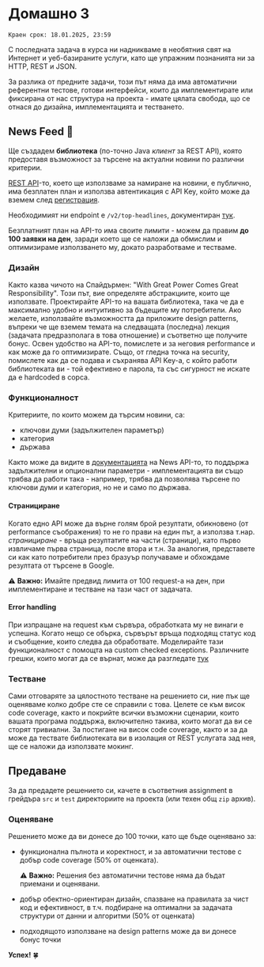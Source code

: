 # Домашно 3

`Краен срок: 18.01.2025, 23:59`

С последната задача в курса ни надникваме в необятния свят на Интернет и уеб-базираните услуги, като ще упражним познанията ни за HTTP, REST и JSON.

За разлика от предните задачи, този път няма да има автоматични референтни тестове, готови интерфейси, които да имплементирате или фиксирана от нас структура на проекта - имате цялата свобода, що се отнася до дизайна, имплементацията и тестването.

## **News Feed** :newspaper:

Ще създадем **библиотека** (по-точно Java *клиент* за REST API), която предоставя възможност за търсене на актуални новини по различни критерии.

[REST API](https://newsapi.org/)-то, което ще използваме за намиране на новини, е публично, има безплатен план и използва автентикация с API Key, който може да вземем след [регистрация](https://newsapi.org/register).

Необходимият ни endpoint e `/v2/top-headlines`, документиран [тук](https://newsapi.org/docs/endpoints/top-headlines).

Безплатният план на API-то има своите лимити - можем да правим **до 100 заявки на ден**, заради което ще се наложи да обмислим и оптимизираме използването му, докато разработваме и тестваме.

### Дизайн

Както казва чичото на Спайдърмен: "With Great Power Comes Great Responsibility". 
Този път, вие определяте абстракциите, които ще използвате. Проектирайте API-то на вашата библиотека, така че да е максимално удобно и интуитивно за бъдещите му потребители.
Ако желаете, използвайте възможността да приложите design patterns, въпреки че ще вземем темата на следващата (последна) лекция (задачата предразполага в това отношение) и съответно ще получите бонус.
Освен удобство на API-то, помислете и за неговия performance и как може да го оптимизирате. Също, от гледна точка на security, помислете как да се подава и съхранява API Key-a, с който работи библиотеката ви - той ефективно е парола, та със сигурност не искате да е hardcoded в сорса.

### Функционалност

Критериите, по които можем да търсим новини, са:

- ключови думи (задължителен параметър)
- категория
- държава

Както може да видите в [документацията](https://newsapi.org/docs) на News API-то, то поддържа задължителни и опционални параметри - имплементацията ви също трябва да работи така - например, трябва да позволява търсене по ключови думи и категория, но не и само по държава.

#### Странициране

Когато едно API може да върне голям брой резултати, обикновено (от performance съображения) то не го прави на един път, а използва т.нар. *странициране* - връща резултатите на части (страници), като първо извличаме първа страница, после втора и т.н. За аналогия, представете си как като потребители през бразуър получаваме и обхождаме резултата от търсене в Google.

:warning: **Важно:** Имайте предвид лимита от 100 request-a на ден, при имплементиране и тестване на тази част от задачата.

#### Error handling

При изпращане на request към сървъра, обработката му не винаги е успешна. Когато нещо се обърка, сървърът връща подходящ статус код и съобщение, които следва да обработвате. Моделирайте тази функционалност с помощта на custom checked exceptions.
Различните грешки, които могат да се върнат, може да разгледате [тук](https://newsapi.org/docs/errors)

### Тестване

Сами отговаряте за цялостното тестване на решението си, ние пък ще оценяваме колко добре сте се справили с това.
Целете се към висок code coverage, както и покрийте всички възможни сценарии, които вашата програма поддържа, включително такива, които могат да ви се сторят тривиални.
За постигане на висок code coverage, както и за да може да тествате библиотеката ви в изолация от REST услугата зад нея, ще се наложи да използвате мокинг.

## **Предаване**

За да предадете решението си, качете в съответния assignment в грейдъра `src` и `test` директориите на проекта (или техен общ `zip` архив).

### **Оценяване**

Решението може да ви донесе до 100 точки, като ще бъде оценявано за:

* функционална пълнота и коректност, и за автоматични тестове с добър code coverage (50% от оценката).

  :warning: **Важно:** Решения без автоматични тестове няма да бъдат приемани и оценявани.

* добър обектно-ориентиран дизайн, спазване на правилата за чист код и ефективност, в т.ч. подбиране на оптимални за задачата структури от данни и алгоритми (50% от оценката)
* подходящото използване на design patterns може да ви донесе бонус точки

**Успех!** :four_leaf_clover:
